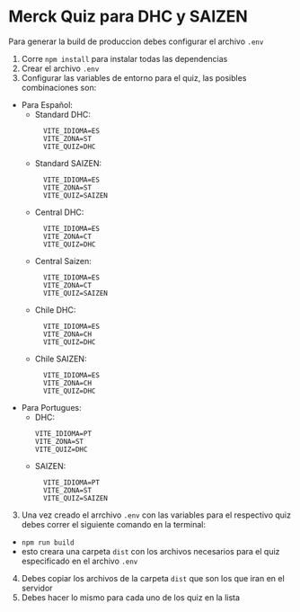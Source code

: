 # Merck Quiz para DHC y SAIZEN

Para generar la build de produccion debes configurar el archivo `.env`

1. Corre `npm install` para instalar todas las dependencias
2. Crear el archivo `.env`
3. Configurar las variables de entorno para el quiz, las posibles combinaciones son:

- Para Español:
  - Standard DHC:
    ```
      VITE_IDIOMA=ES
      VITE_ZONA=ST
      VITE_QUIZ=DHC
    ```
  - Standard SAIZEN:
    ```
      VITE_IDIOMA=ES
      VITE_ZONA=ST
      VITE_QUIZ=SAIZEN
    ```
  - Central DHC:
    ```
      VITE_IDIOMA=ES
      VITE_ZONA=CT
      VITE_QUIZ=DHC
    ```
  - Central Saizen:
    ```
      VITE_IDIOMA=ES
      VITE_ZONA=CT
      VITE_QUIZ=SAIZEN
    ```
  - Chile DHC:
    ```
      VITE_IDIOMA=ES
      VITE_ZONA=CH
      VITE_QUIZ=DHC
    ```
  - Chile SAIZEN:
    ```
      VITE_IDIOMA=ES
      VITE_ZONA=CH
      VITE_QUIZ=DHC
    ```
- Para Portugues:
  - DHC:
    ```
    VITE_IDIOMA=PT
    VITE_ZONA=ST
    VITE_QUIZ=DHC
    ```
  - SAIZEN:
    ```
      VITE_IDIOMA=PT
      VITE_ZONA=ST
      VITE_QUIZ=SAIZEN
    ```

3. Una vez creado el arrchivo `.env` con las variables para el respectivo quiz debes correr el siguiente comando en la terminal:

- `npm run build`
- esto creara una carpeta `dist` con los archivos necesarios para el quiz especificado en el archivo `.env`

4.  Debes copiar los archivos de la carpeta `dist` que son los que iran en el servidor
5.  Debes hacer lo mismo para cada uno de los quiz en la lista
